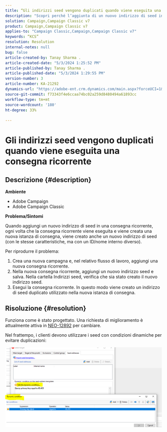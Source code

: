 ```yaml
---
title: “Gli indirizzi seed vengono duplicati quando viene eseguita una consegna ricorrente”
description: "Scopri perché l’aggiunta di un nuovo indirizzo di seed in una consegna ricorrente crea un indirizzo di seed duplicato."
solution: Campaign,Campaign Classic v7
product: Campaign,Campaign Classic v7
applies-to: "Campaign Classic,Campaign,Campaign Classic v7"
keywords: “KCS”
resolution: Resolution
internal-notes: null
bug: false
article-created-by: Tanay Sharma .
article-created-date: "5/3/2024 1:25:52 PM"
article-published-by: Tanay Sharma .
article-published-date: "5/3/2024 1:29:55 PM"
version-number: 3
article-number: KA-21292
dynamics-url: "https://adobe-ent.crm.dynamics.com/main.aspx?forceUCI=1&pagetype=entityrecord&etn=knowledgearticle&id=c1dfd3a3-5009-ef11-9f8a-6045bd026dc7"
source-git-commit: f73343f4e6ccaa74bc02a259d8480494a61893cc
workflow-type: tm+mt
source-wordcount: '180'
ht-degree: 33%

---
```


# Gli indirizzi seed vengono duplicati quando viene eseguita una consegna ricorrente

## Descrizione {#description}


<b>Ambiente</b>

- Adobe Campaign
- Adobe Campaign Classic


<b>Problema/Sintomi</b>

Quando aggiungi un nuovo indirizzo di seed in una consegna ricorrente, ogni volta che la consegna ricorrente viene eseguita e viene creata una nuova istanza di consegna, viene creato anche un nuovo indirizzo di seed (con le stesse caratteristiche, ma con un ID/nome interno diverso).

Per riprodurre il problema:

1. Crea una nuova campagna e, nel relativo flusso di lavoro, aggiungi una nuova consegna ricorrente.
2. Nella nuova consegna ricorrente, aggiungi un nuovo indirizzo seed e salva. Nella cartella Indirizzi seed, verifica che sia stato creato il nuovo indirizzo seed.
3. Esegui la consegna ricorrente. In questo modo viene creato un indirizzo di seed duplicato utilizzato nella nuova istanza di consegna.



## Risoluzione {#resolution}


Funziona come è stato progettato. Una richiesta di miglioramento è attualmente attiva in [NEO-12892](https://jira.corp.adobe.com/browse/NEO-12892) per cambiare.

Nel frattempo, i clienti devono utilizzare i seed con condizioni dinamiche per evitare duplicazioni:

![](assets/83cc65a7-329b-ed11-aad1-6045bd006ce9.png)
